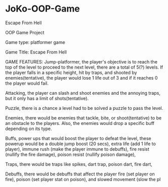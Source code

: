 # JoKo-OOP-Game
Escape From Hell 



OOP Game Project

Game type: platformer game

Game Title: Escape From Hell

GAME FEATURES:
Jump-platformer, the player's objective is to reach the top of the level to proceed to the next level, there are a total of 5(?) levels. If the player falls in a specific height, hit by traps, and shooted by enemies(tentative), the player would lose 1 life out of 3 and if it reaches 0 the player would fail. 

Attacking, the player can slash and shoot enemies and the annoying traps, but it only has a limit of shots(tentative).

Puzzle, there is a chance a level had to be solved a puzzle to pass the level.

Enemies, there would be enemies that tackle, bite, or shoot(tentative) to be an obstacle to the players. Also, the enemies would drop a specific buff depending on its type.

Buffs, power ups that would boost the player to defeat the level, these powerup would be a double jump boost (20 secs), extra life (add 1 life to player), immune rush (make the player immune to debuffs), fire resist (nullify the fire damage), poison resist (nullify poison damage), 

Traps, there would be traps like spikes, dart trap, poison dart, fire dart, 

Debuffs, there would be debuffs that affect the player fire (set player on fire), poison (set player stat on poison), and slowed movement (slow the pl
